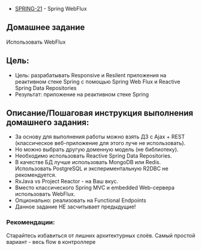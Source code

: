 - [SPRING-21](https://github.com/void2ptr/2023-09-otus-spring-Soloviev/tree/main/SPRING-21.books.WebFlux) - Spring WebFlux

## Домашнее задание
Использовать WebFlux

## Цель:
- Цель: разрабатывать Responsive и Resilent приложения на реактивном стеке Spring c помощью Spring Web Flux и Reactive Spring Data Repositories
- Результат: приложение на реактивном стеке Spring


## Описание/Пошаговая инструкция выполнения домашнего задания:
- За основу для выполнения работы можно взять ДЗ с Ajax + REST (классическое веб-приложение для этого луче не использовать).
- Но можно выбрать другую доменную модель (не библиотеку).
- Необходимо использовать Reactive Spring Data Repositories.
- В качестве БД лучше использовать MongoDB или Redis. Использовать PostgreSQL и экспериментальную R2DBC не рекомендуется.
- RxJava vs Project Reactor - на Ваш вкус.
- Вместо классического Spring MVC и embedded Web-сервера использовать WebFlux.
- Опционально: реализовать на Functional Endpoints
- Данное задание НЕ засчитывает предыдущие!
### Рекомендации:
Старайтесь избавиться от лишних архитектурных слоёв. Самый простой вариант - весь flow в контроллере
